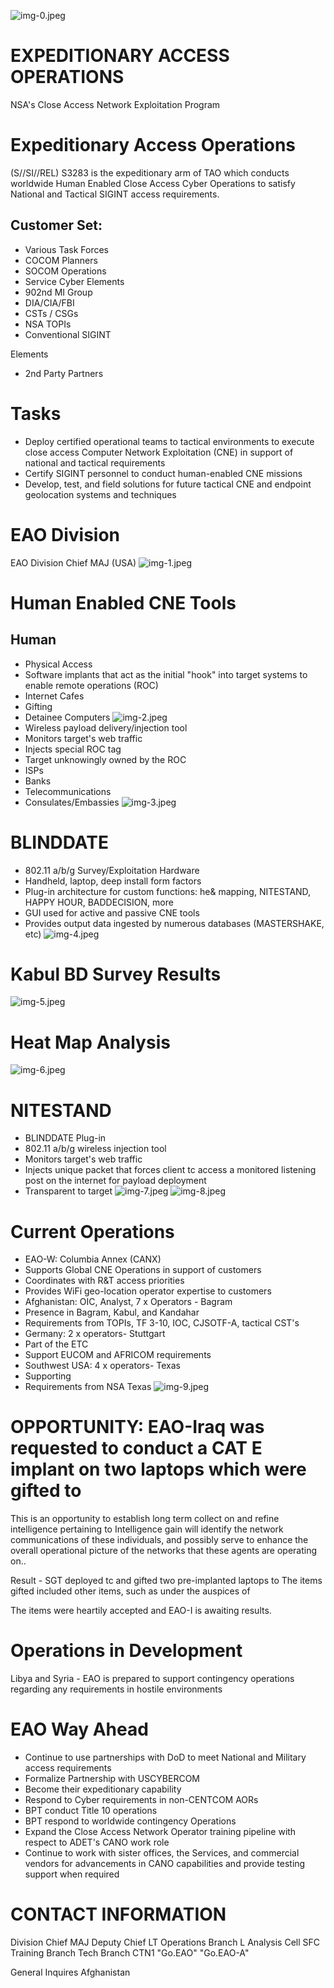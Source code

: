 ![img-0.jpeg](img-0.jpeg)

# EXPEDITIONARY ACCESS OPERATIONS 

NSA's Close Access Network Exploitation Program
# Expeditionary Access Operations 

(S//SI//REL) S3283 is the expeditionary arm of TAO which conducts worldwide Human Enabled Close Access Cyber Operations to satisfy National and Tactical SIGINT access requirements.

## Customer Set:

- Various Task Forces
- COCOM Planners
- SOCOM Operations
- Service Cyber Elements
- 902nd MI Group
- DIA/CIA/FBI
- CSTs / CSGs
- NSA TOPIs
- Conventional SIGINT

Elements

- 2nd Party Partners
# Tasks 

- Deploy certified operational teams to tactical environments to execute close access Computer Network Exploitation (CNE) in support of national and tactical requirements
- Certify SIGINT personnel to conduct human-enabled CNE missions
- Develop, test, and field solutions for future tactical CNE and endpoint geolocation systems and techniques
# EAO Division 

EAO Division Chief
MAJ
(USA)
![img-1.jpeg](img-1.jpeg)
# Human Enabled CNE Tools 

## Human

- Physical Access
- Software implants that act as the initial "hook" into target systems to enable remote operations (ROC)
- Internet Cafes
- Gifting
- Detainee Computers
![img-2.jpeg](img-2.jpeg)
- Wireless payload delivery/injection tool
- Monitors target's web traffic
- Injects special ROC tag
- Target unknowingly owned by the ROC
- ISPs
- Banks
- Telecommunications
- Consulates/Embassies
![img-3.jpeg](img-3.jpeg)
# BLINDDATE 

- 802.11 a/b/g Survey/Exploitation Hardware
- Handheld, laptop, deep install form factors
- Plug-in architecture for custom functions: he\& mapping, NITESTAND, HAPPY HOUR, BADDECISION, more
- GUI used for active and passive CNE tools
- Provides output data ingested by numerous databases (MASTERSHAKE, etc)
![img-4.jpeg](img-4.jpeg)
# Kabul BD Survey Results 

![img-5.jpeg](img-5.jpeg)
# Heat Map Analysis 

![img-6.jpeg](img-6.jpeg)
# NITESTAND 

- BLINDDATE Plug-in
- 802.11 a/b/g wireless injection tool
- Monitors target's web traffic
- Injects unique packet that forces client tc access a monitored listening post on the internet for payload deployment
- Transparent to target
![img-7.jpeg](img-7.jpeg)
![img-8.jpeg](img-8.jpeg)
# Current Operations 

- EAO-W: Columbia Annex (CANX)
- Supports Global CNE Operations in support of customers
- Coordinates with R\&T access priorities
- Provides WiFi geo-location operator expertise to customers
- Afghanistan: OIC, Analyst, 7 x Operators - Bagram
- Presence in Bagram, Kabul, and Kandahar
- Requirements from TOPIs, TF 3-10, IOC, CJSOTF-A, tactical CST's
- Germany: 2 x operators- Stuttgart
- Part of the ETC
- Support EUCOM and AFRICOM requirements
- Southwest USA: 4 x operators- Texas
- Supporting
- Requirements from NSA Texas
![img-9.jpeg](img-9.jpeg)
# OPPORTUNITY: EAO-Iraq was requested to conduct a CAT E implant on two laptops which were gifted to

This is an opportunity to establish long term collect on
and
refine intelligence pertaining to
Intelligence gain will identify the network communications of these individuals, and possibly serve to enhance the overall operational picture of the networks that these agents are operating on..

Result - SGT deployed tc
and gifted two pre-implanted laptops to
The items gifted included other items, such as under the auspices of

The items were heartily accepted and EAO-I is awaiting results.
# Operations in Development 

Libya and Syria - EAO is prepared to support contingency operations regarding any requirements in hostile environments
# EAO Way Ahead 

- Continue to use partnerships with DoD to meet National and Military access requirements
- Formalize Partnership with USCYBERCOM
- Become their expeditionary capability
- Respond to Cyber requirements in non-CENTCOM AORs
- BPT conduct Title 10 operations
- BPT respond to worldwide contingency Operations
- Expand the Close Access Network Operator training pipeline with respect to ADET's CANO work role
- Continue to work with sister offices, the Services, and commercial vendors for advancements in CANO capabilities and provide testing support when required
# CONTACT INFORMATION 

Division Chief
MAJ
Deputy Chief
LT
Operations Branch
L
Analysis Cell
SFC
Training Branch
Tech Branch
CTN1
"Go.EAO"
"Go.EAO-A"

General Inquires
Afghanistan
